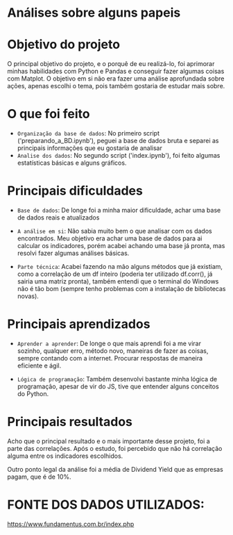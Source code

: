 <h1>Análises sobre alguns papeis</h>

# Objetivo do projeto

O principal objetivo do projeto, e o porquê de eu realizá-lo, foi aprimorar minhas habilidades com Python e Pandas e conseguir fazer algumas coisas com Matplot. O objetivo em si não era fazer uma análise aprofundada sobre ações, apenas escolhi o tema, pois também gostaria de estudar mais sobre.

# O que foi feito

- `Organização da base de dados`: No primeiro script ('preparando_a_BD.ipynb'), peguei a base de dados bruta e separei as principais informações que eu gostaria de analisar
- `Analise dos dados`: No segundo script ('index.ipynb'), foi feito algumas estatísticas básicas e alguns gráficos.

# Principais dificuldades

- `Base de dados`: De longe foi a minha maior dificuldade, achar uma base de dados reais e atualizados

- `A análise em si`: Não sabia muito bem o que analisar com os dados encontrados. Meu objetivo era achar uma base de dados para ai calcular os indicadores, porém acabei achando uma base já pronta, mas resolvi fazer algumas análises básicas.

- `Parte técnica`: Acabei fazendo na mão alguns métodos que já existiam, como a correlação de um df inteiro (poderia ter utilizado df.corr(), já sairia uma matriz pronta), também entendi que o terminal do Windows não é tão bom (sempre tenho problemas com a instalação de bibliotecas novas).

# Principais aprendizados 

- `Aprender a aprender`: De longe o que mais aprendi foi a me virar sozinho, qualquer erro, método novo, maneiras de fazer as coisas, sempre contando com a internet. Procurar respostas de maneira eficiente e ágil. 

- `Lógica de programação`: Também desenvolvi bastante minha lógica de programação, apesar de vir do JS, tive que entender alguns conceitos do Python.

# Principais resultados

Acho que o principal resultado e o mais importante desse projeto, foi a parte das correlações. Após o estudo, foi percebido que não há correlação alguma entre os indicadores escolhidos.

Outro ponto legal da análise foi a média de Dividend Yield que as empresas pagam, que é de 10%.

# FONTE DOS DADOS UTILIZADOS:

https://www.fundamentus.com.br/index.php